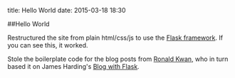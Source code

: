 title: Hello World
date: 2015-03-18 18:30

##Hello World


Restructured the site from plain html/css/js to use the [Flask framework](http://flask.pocoo.org/). If you can see this, it worked.  

Stole the boilerplate code for the blog posts from [Ronald Kwan](https://www.ocf.berkeley.edu/~rkwan/), who in turn based it on James Harding's [Blog with Flask](http://www.jamesharding.ca/posts/simple-static-markdown-blog-in-flask/).
